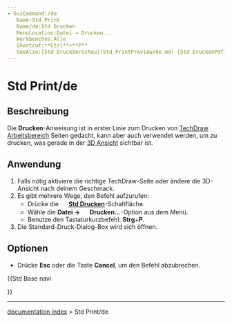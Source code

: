 ```yaml
---
- GuiCommand:/de
   Name:Std Print
   Name/de:Std Drucken
   MenuLocation:Datei → Drucken...
   Workbenches:Alle
   Shortcut:**Ctrl**+**P**
   SeeAlso:[Std DruckVorschau](Std_PrintPreview/de.md) [Std DruckenPdf](Std_PrintPdf/de.md), [Std Export](Std_Export/de.md), [Std Ansicht BildschirmFoto](Std_ViewScreenShot/de.md)
---
```


# Std Print/de

## Beschreibung

Die **Drucken**-Anweisung ist in erster Linie zum Drucken von [TechDraw Arbeitsbereich](TechDraw_Workbench/de.md) Seiten gedacht, kann aber auch verwendet werden, um zu drucken, was gerade in der [3D Ansicht](3D_view/de.md) sichtbar ist.

## Anwendung

1.  Falls nötig aktiviere die richtige TechDraw-Seite oder ändere die 3D-Ansicht nach deinem Geschmack.
2.  Es gibt mehrere Wege, den Befehl aufzurufen:
    -   Drücke die **<img src="images/Std_Print.svg" width=16px> [Std Drucken](Std_Print.md)**-Schaltfläche.
    -   Wähle die **Datei → <img src="images/Std_Print.svg" width=16px> Drucken...**-Option aus dem Menü.
    -   Benutze den Tastaturkurzbefehl: **Strg**+**P**.
3.  Die Standard-Druck-Dialog-Box wird sich öffnen.

## Optionen

-   Drücke **Esc** oder die Taste **Cancel**, um den Befehl abzubrechen.





{{Std Base navi

}}

---
[documentation index](../README.md) > Std Print/de
